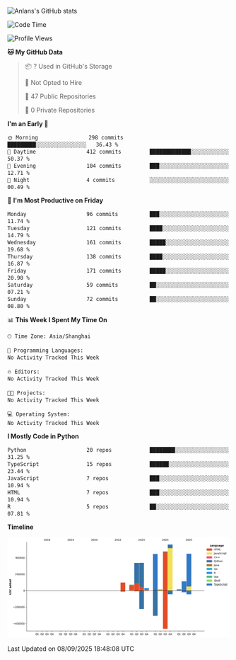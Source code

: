 <!-- ![Anlans's GitHub stats](https://github-readme-stats.vercel.app/api?username=Anlans) -->
![Anlans's GitHub stats](https://github-readme-stats.vercel.app/api?username=Anlans&rank_icon=github)

<!--START_SECTION:waka-->
![Code Time](http://img.shields.io/badge/Code%20Time-0%20secs-blue)

![Profile Views](http://img.shields.io/badge/Profile%20Views-0-blue)

**🐱 My GitHub Data** 

> 📦 ? Used in GitHub's Storage 
 > 
> 🚫 Not Opted to Hire
 > 
> 📜 47 Public Repositories 
 > 
> 🔑 0 Private Repositories 
 > 
**I'm an Early 🐤** 

```text
🌞 Morning                298 commits         █████████░░░░░░░░░░░░░░░░   36.43 % 
🌆 Daytime                412 commits         █████████████░░░░░░░░░░░░   50.37 % 
🌃 Evening                104 commits         ███░░░░░░░░░░░░░░░░░░░░░░   12.71 % 
🌙 Night                  4 commits           ░░░░░░░░░░░░░░░░░░░░░░░░░   00.49 % 
```
📅 **I'm Most Productive on Friday** 

```text
Monday                   96 commits          ███░░░░░░░░░░░░░░░░░░░░░░   11.74 % 
Tuesday                  121 commits         ████░░░░░░░░░░░░░░░░░░░░░   14.79 % 
Wednesday                161 commits         █████░░░░░░░░░░░░░░░░░░░░   19.68 % 
Thursday                 138 commits         ████░░░░░░░░░░░░░░░░░░░░░   16.87 % 
Friday                   171 commits         █████░░░░░░░░░░░░░░░░░░░░   20.90 % 
Saturday                 59 commits          ██░░░░░░░░░░░░░░░░░░░░░░░   07.21 % 
Sunday                   72 commits          ██░░░░░░░░░░░░░░░░░░░░░░░   08.80 % 
```


📊 **This Week I Spent My Time On** 

```text
🕑︎ Time Zone: Asia/Shanghai

💬 Programming Languages: 
No Activity Tracked This Week

🔥 Editors: 
No Activity Tracked This Week

🐱‍💻 Projects: 
No Activity Tracked This Week

💻 Operating System: 
No Activity Tracked This Week
```

**I Mostly Code in Python** 

```text
Python                   20 repos            ████████░░░░░░░░░░░░░░░░░   31.25 % 
TypeScript               15 repos            ██████░░░░░░░░░░░░░░░░░░░   23.44 % 
JavaScript               7 repos             ███░░░░░░░░░░░░░░░░░░░░░░   10.94 % 
HTML                     7 repos             ███░░░░░░░░░░░░░░░░░░░░░░   10.94 % 
R                        5 repos             ██░░░░░░░░░░░░░░░░░░░░░░░   07.81 % 
```



**Timeline**

![Lines of Code chart](https://raw.githubusercontent.com/Anlans/Anlans/main/assets/bar_graph.png)


 Last Updated on 08/09/2025 18:48:08 UTC
<!--END_SECTION:waka-->
